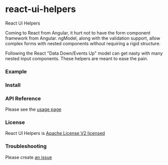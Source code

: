 # react-ui-helpers
React Ui Helpers

Coming to React from Angular, it hurt not to have the form component framework from Angular. ngModel, along with the validation support, allow complex forms with nested components without requiring a rigid structure.

Following the React "Data Down/Events Up" model can get nasty with many nested input components. These helpers are meant to ease the pain.

### Example

### Install

### API Reference

Please see the [usage page](http://sword42.github.io/react-ui-helpers/usage/)

### License

React UI Helpers is [Apache License V2 licensed](https://github.com/sword42/react-ui-helpers/blob/master/LICENSE)

### Troubleshooting

Please create [an issue](https://github.com/sword42/react-ui-helpers/issues/new)
